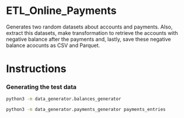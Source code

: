 # ETL_Online_Payments
Generates two random datasets about accounts and payments. Also, extract this datasets, make transformation to retrieve the accounts with negative balance after the payments and, lastly, save these negative balance acocunts as CSV and Parquet.


# Instructions
### Generating the test data

```bash
python3 -m data_generator.balances_generator
```
```bash
python3 -m data_generator.payments_generator payments_entries
```

